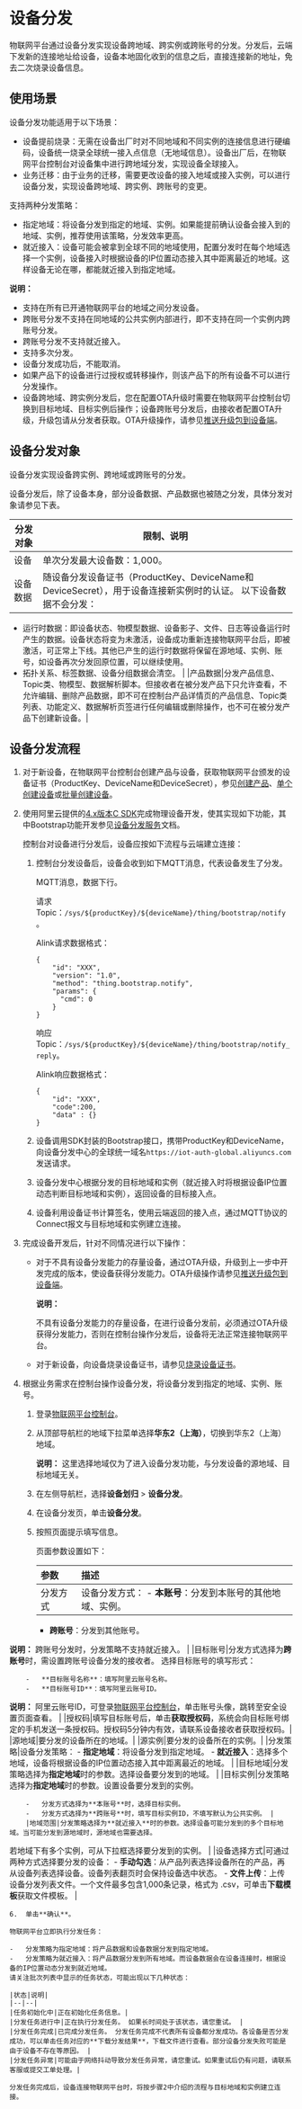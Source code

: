 # 设备分发

物联网平台通过设备分发实现设备跨地域、跨实例或跨账号的分发。分发后，云端下发新的连接地址给设备，设备本地固化收到的信息之后，直接连接新的地址，免去二次烧录设备信息。

## 使用场景

设备分发功能适用于以下场景：

-   设备提前烧录：无需在设备出厂时对不同地域和不同实例的连接信息进行硬编码，设备统一烧录全球统一接入点信息（无地域信息）。设备出厂后，在物联网平台控制台对设备集中进行跨地域分发，实现设备全球接入。
-   业务迁移：由于业务的迁移，需要更改设备的接入地域或接入实例，可以进行设备分发，实现设备跨地域、跨实例、跨账号的变更。

支持两种分发策略：

-   指定地域：将设备分发到指定的地域、实例。如果能提前确认设备会接入到的地域、实例，推荐使用该策略，分发效率更高。
-   就近接入：设备可能会被拿到全球不同的地域使用，配置分发时在每个地域选择一个实例，设备接入时根据设备的IP位置动态接入其中距离最近的地域。这样设备无论在哪，都能就近接入到指定地域。

**说明：**

-   支持在所有已开通物联网平台的地域之间分发设备。
-   跨账号分发不支持在同地域的公共实例内部进行，即不支持在同一个实例内跨账号分发。
-   跨账号分发不支持就近接入。
-   支持多次分发。
-   设备分发成功后，不能取消。
-   如果产品下的设备进行过授权或转移操作，则该产品下的所有设备不可以进行分发操作。
-   设备跨地域、跨实例分发后，您在配置OTA升级时需要在物联网平台控制台切换到目标地域、目标实例后操作；设备跨账号分发后，由接收者配置OTA升级，升级包请从分发者获取。OTA升级操作，请参见[推送升级包到设备端](/intl.zh-CN/监控运维/OTA升级/推送升级包到设备端.md)。

## 设备分发对象

设备分发实现设备跨实例、跨地域或跨账号的分发。

设备分发后，除了设备本身，部分设备数据、产品数据也被随之分发，具体分发对象请参见下表。

|分发对象|限制、说明|
|----|-----|
|设备|单次分发最大设备数：1,000。|
|设备数据|随设备分发设备证书（ProductKey、DeviceName和DeviceSecret），用于设备连接新实例时的认证。 以下设备数据不会分发：

-   运行时数据：即设备状态、物模型数据、设备影子、文件、日志等设备运行时产生的数据。设备状态将变为未激活，设备成功重新连接物联网平台后，即被激活，可正常上下线。其他已产生的运行时数据将保留在源地域、实例、账号，如设备再次分发回原位置，可以继续使用。
-   拓扑关系、标签数据、设备分组数据会清空。 |
|产品数据|分发产品信息、Topic类、物模型、数据解析脚本。但接收者在被分发产品下只允许查看，不允许编辑、删除产品数据，即不可在控制台产品详情页的产品信息、Topic类列表、功能定义、数据解析页签进行任何编辑或删除操作，也不可在被分发产品下创建新设备。|

## 设备分发流程

1.  对于新设备，在物联网平台控制台创建产品与设备，获取物联网平台颁发的设备证书（ProductKey、DeviceName和DeviceSecret），参见[创建产品](/intl.zh-CN/设备接入/创建产品.md)、[单个创建设备](/intl.zh-CN/设备接入/创建设备/单个创建设备.md)或[批量创建设备](/intl.zh-CN/设备接入/创建设备/批量创建设备.md)。

2.  使用阿里云提供的[4.x版本C SDK]()完成物理设备开发，使其实现如下功能，其中Bootstrap功能开发参见[设备分发服务]()文档。

    控制台对设备进行分发后，设备应按如下流程与云端建立连接：

    1.  控制台分发设备后，设备会收到如下MQTT消息，代表设备发生了分发。

        MQTT消息，数据下行。

        请求Topic：`/sys/${productKey}/${deviceName}/thing/bootstrap/notify`。

        Alink请求数据格式：

        ```
        {
            "id": "XXX",
            "version": "1.0", 
            "method": "thing.bootstrap.notify", 
            "params": {
              "cmd": 0
            }
        }
        ```

        响应Topic：`/sys/${productKey}/${deviceName}/thing/bootstrap/notify_reply`。

        Alink响应数据格式：

        ```
        {
            "id": "XXX",
            "code":200,
            "data" : {}
        }
        ```

    2.  设备调用SDK封装的Bootstrap接口，携带ProductKey和DeviceName，向设备分发中心的全球统一域名`https://iot-auth-global.aliyuncs.com`发送请求。
    3.  设备分发中心根据分发的目标地域和实例（就近接入时将根据设备IP位置动态判断目标地域和实例），返回设备的目标接入点。
    4.  设备利用设备证书计算签名，使用云端返回的接入点，通过MQTT协议的Connect报文与目标地域和实例建立连接。
3.  完成设备开发后，针对不同情况进行以下操作：

    -   对于不具有设备分发能力的存量设备，通过OTA升级，升级到上一步中开发完成的版本，使设备获得分发能力。OTA升级操作请参见[推送升级包到设备端](/intl.zh-CN/监控运维/OTA升级/推送升级包到设备端.md)。

        **说明：**

        不具有设备分发能力的存量设备，在进行设备分发前，必须通过OTA升级获得分发能力，否则在控制台操作分发后，设备将无法正常连接物联网平台。

    -   对于新设备，向设备烧录设备证书，请参见[烧录设备证书](/intl.zh-CN/设备接入/设备获取设备证书/概述.md)。
4.  根据业务需求在控制台操作设备分发，将设备分发到指定的地域、实例、账号。

    1.  登录[物联网平台控制台](https://iot.console.aliyun.com/)。

    2.  从顶部导航栏的地域下拉菜单选择**华东2（上海）**，切换到华东2（上海）地域。

        **说明：** 这里选择地域仅为了进入设备分发功能，与分发设备的源地域、目标地域无关。

    3.  在左侧导航栏，选择**设备划归** \> **设备分发**。

    4.  在设备分发页，单击**设备分发**。

    5.  按照页面提示填写信息。

        页面参数设置如下：

        |参数|描述|
        |:-|:-|
        |分发方式|设备分发方式：         -   **本账号**：分发到本账号的其他地域、实例。
        -   **跨账号**：分发到其他账号。

**说明：** 跨账号分发时，分发策略不支持就近接入。 |
        |目标账号|分发方式选择为**跨账号**时，需设置跨账号设备分发的接收者。 选择目标账号的填写形式：

        -   **目标账号名称**：填写阿里云账号名称。
        -   **目标账号ID**：填写阿里云账号ID。
**说明：** 阿里云账号ID，可登录[物联网平台控制台](https://iot.console.aliyun.com/)，单击账号头像，跳转至安全设置页面查看。 |
        |授权码|填写目标账号后，单击**获取授权码**，系统会向目标账号绑定的手机发送一条授权码。授权码5分钟内有效，请联系设备接收者获取授权码。|
        |源地域|要分发的设备所在的地域。|
        |源实例|要分发的设备所在的实例。|
        |分发策略|设备分发策略：        -   **指定地域**：将设备分发到指定地域。
        -   **就近接入**：选择多个地域，设备将根据设备的IP位置动态接入其中距离最近的地域。 |
        |目标地域|分发策略选择为**指定地域**时的参数。选择设备要分发到的地域。 |
        |目标实例|分发策略选择为**指定地域**时的参数。设置设备要分发到的实例。

        -   分发方式选择为**本账号**时，选择目标实例。
        -   分发方式选择为**跨账号**时，填写目标实例ID，不填写默认为公共实例。 |
        |地域范围|分发策略选择为**就近接入**时的参数。选择设备可能分发到的多个目标地域。当可能分发到源地域时，源地域也需要选择。

若地域下有多个实例，可从下拉框选择要分发到的实例。 |
        |设备选择方式|可通过两种方式选择要分发的设备：         -   **手动勾选**：从产品列表选择设备所在的产品，再从设备列表选择设备。设备列表翻页时会保持设备选中状态。
        -   **文件上传**：上传设备分发列表文件。一个文件最多包含1,000条记录，格式为 .csv，可单击**下载模板**获取文件模板。 |

    6.  单击**确认**。

    物联网平台立即执行分发任务：

    -   分发策略为指定地域：将产品数据和设备数据分发到指定地域。
    -   分发策略为就近接入：将产品数据分发到所有地域。而设备数据会在设备连接时，根据设备的IP位置动态分发到就近地域。
    请关注批次列表中显示的任务状态，可能出现以下几种状态：

    |状态|说明|
    |--|--|
    |任务初始化中|正在初始化任务信息。|
    |分发任务进行中|正在执行分发任务。 如果长时间处于该状态，请您重试。 |
    |分发任务完成|已完成分发任务。 分发任务完成不代表所有设备都分发成功。各设备是否分发成功，可以单击任务对应的**下载分发结果**，下载文件进行查看。部分设备分发失败可能是由于设备不存在等原因。 |
    |分发任务异常|可能由于网络抖动导致分发任务异常，请您重试。如果重试后仍有问题，请联系客服或提交工单处理。|

    分发任务完成后，设备连接物联网平台时，将按步骤2中介绍的流程与目标地域和实例建立连接。



